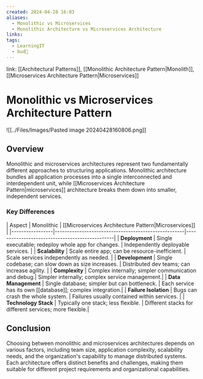 ```yaml
---
created: 2024-04-28 16:03
aliases:
  - Monolithic vs Microservices
  - Monolithic Architecture vs Microservices Architecture
links: 
tags:
  - LearningIT
  - bud🌿
---
```

link: [[Architectural Patterns]], [[Monolithic Architecture Pattern|Monolith]], [[Microservices Architecture Pattern|Microservices]]

# Monolithic vs Microservices Architecture Pattern

![[../Files/Images/Pasted image 20240428160806.png]]
## Overview

Monolithic and microservices architectures represent two fundamentally different approaches to structuring applications. Monolithic architecture bundles all application processes into a single interconnected and interdependent unit, while [[Microservices Architecture Pattern|microservices]] architecture breaks them down into smaller, independent services.
### Key Differences

| Aspect          | Monolithic                                          | [[Microservices Architecture Pattern|Microservices]]                                  |
|-----------------|-----------------------------------------------------|------------------------------------------------|
| **Deployment**  | Single executable; redeploy whole app for changes.  | Independently deployable services.             |
| **Scalability** | Scale entire app; can be resource-inefficient.      | Scale services independently as needed.        |
| **Development** | Single codebase; can slow down as size increases.   | Distributed dev teams; can increase agility.   |
| **Complexity**  | Complex internally; simpler communication and debug.| Simpler internally; complex service management.|
| **Data Management** | Single database; simpler but can bottleneck.   | Each service has its own [[database]]; complex integration.|
| **Failure Isolation** | Bugs can crash the whole system.              | Failures usually contained within services.    |
| **Technology Stack** | Typically one stack; less flexible.             | Different stacks for different services; more flexible.|


## Conclusion

Choosing between monolithic and microservices architectures depends on various factors, including team size, application complexity, scalability needs, and the organization's capability to manage distributed systems. Each architecture offers distinct benefits and challenges, making them suitable for different project requirements and organizational capabilities.
